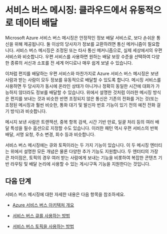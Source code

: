 ﻿<properties
	pageTitle="서비스 버스 메시징 개요 - Azure"
	description="서비스 버스 메시징: 클라우드에서 유동적으로 데이터 배달"
	services="service-bus"
	documentationCenter=".net"
	authors="djrosanova"
	manager="timlt"
	editor="mattshel"/>

<tags
	ms.service="service-bus"
	ms.workload="tbd"
	ms.tgt_pltfrm="na"
	ms.devlang="multiple"
	ms.topic="article"
	ms.date="02/26/2015"
	ms.author="sethm"/>


# 서비스 버스 메시징: 클라우드에서 유동적으로 데이터 배달

Microsoft Azure 서비스 버스 메시징은 안정적인 정보 배달 서비스로, 보다 손쉬운 통신을 위해 제공됩니다. 둘 이상의 당사자가 정보를 교환하려면 통신 메커니즘이 필요합니다. 서비스 버스 메시징은 조정된 또는 타사 통신 메커니즘으로, 실제 세상에서의 우편 서비스와 비슷합니다. 우편 서비스를 사용하면 원하는 배달 보장 수준을 선택하여 다양한 종류의 서신과 소포를 전 세계 어디로나 매우 쉽게 보낼 수 있습니다.

이처럼 편지를 배달하는 우편 서비스와 마찬가지로 Azure 서비스 버스 메시징은 보낸 사람과 받는 사람이 모두 정보를 유동적으로 배달할 수 있도록 합니다. 메시징 서비스를 사용하면 두 당사자가 동시에 온라인 상태가 아니거나 정확히 동일한 시간에 대화가 가능하지 않더라도 정보를 배달할 수 있습니다. 위에서 설명한 것처럼 이러한 메시징 방식은 편지를 보내는 것과 비슷한 반면 조정되지 않은 통신은 기존의 전화를 거는 것(또는 조정된 메시징과 훨씬 비슷한, 통화 대기 및 발신자 번호 기능이 있기 전의 예전 전화 걸기 방식)과 비슷합니다.

메시지 보낸 사람은 트랜잭션, 중복 항목 검색, 시간 기반 만료, 일괄 처리 등의 여러 배달 특성을 필수 옵션으로 지정할 수도 있습니다. 이러한 패턴 역시 우편 서비스의 반복 배달, 서명 요청, 주소 변경, 회수 등과 비슷합니다.

서비스 버스 메시징에는 큐와 토픽이라는 두 가지 기능이 있습니다. 이 두 메시징 엔터티는 위에서 설명한 모든 개념은 물론 다양한 추가 기능도 지원합니다. 두 엔터티의 가장 큰 차이점은, 토픽의 경우 여러 받는 사람에게 보내는 기능을 비롯하여 복잡한 콘텐츠 기반 라우팅 및 배달 논리에 사용할 수 있는 게시/구독 기능을 지원한다는 것입니다.

## 다음 단계

서비스 버스 메시징에 대한 자세한 내용은 다음 항목을 참조하세요.

- [Azure 서비스 버스 아키텍처 개요](../fundamentals-service-bus-hybrid-solutions/)

- [서비스 버스 큐를 사용하는 방법](../service-bus-dotnet-how-to-use-queues)

- [서비스 버스 토픽을 사용하는 방법](../service-bus-dotnet-how-to-use-topics-subscriptions)

<!--HONumber=47-->
